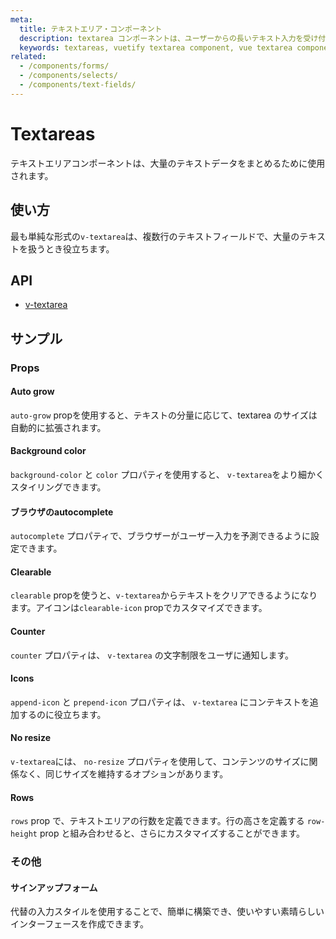 ```yaml
---
meta:
  title: テキストエリア・コンポーネント
  description: textarea コンポーネントは、ユーザーからの長いテキスト入力を受け付けるテキストフィールドです。
  keywords: textareas, vuetify textarea component, vue textarea component
related:
  - /components/forms/
  - /components/selects/
  - /components/text-fields/
---
```


# Textareas

テキストエリアコンポーネントは、大量のテキストデータをまとめるために使用されます。

<entry-ad />

## 使い方

最も単純な形式の`v-textarea`は、複数行のテキストフィールドで、大量のテキストを扱うとき役立ちます。

<example file="v-textarea/usage" />

## API

- [v-textarea](/api/v-textarea)

<inline-api page="components/textareas" />

## サンプル

### Props

#### Auto grow

`auto-grow` propを使用すると、テキストの分量に応じて、textarea のサイズは自動的に拡張されます。

<example file="v-textarea/prop-auto-grow" />

#### Background color

`background-color` と `color` プロパティを使用すると、 `v-textarea`をより細かくスタイリングできます。

<example file="v-textarea/prop-background-color" />

#### ブラウザのautocomplete

`autocomplete` プロパティで、ブラウザーがユーザー入力を予測できるように設定できます。

<example file="v-textarea/prop-browser-autocomplete" />

#### Clearable

`clearable` propを使うと、`v-textarea`からテキストをクリアできるようになります。アイコンは`clearable-icon` propでカスタマイズできます。

<example file="v-textarea/prop-clearable" />

#### Counter

`counter` プロパティは、 `v-textarea` の文字制限をユーザに通知します。

<example file="v-textarea/prop-counter" />

#### Icons

`append-icon` と `prepend-icon` プロパティは、 `v-textarea` にコンテキストを追加するのに役立ちます。

<example file="v-textarea/prop-icons" />

#### No resize

`v-textarea`には、 `no-resize` プロパティを使用して、コンテンツのサイズに関係なく、同じサイズを維持するオプションがあります。

<example file="v-textarea/prop-no-resize" />

#### Rows

`rows` prop で、テキストエリアの行数を定義できます。行の高さを定義する `row-height` prop と組み合わせると、さらにカスタマイズすることができます。

<example file="v-textarea/prop-rows" />

### その他

#### サインアップフォーム

代替の入力スタイルを使用することで、簡単に構築でき、使いやすい素晴らしいインターフェースを作成できます。

<example file="v-textarea/misc-signup-form" />

<backmatter />
